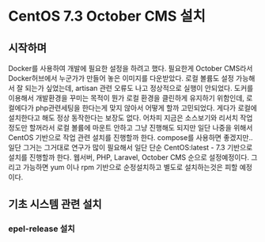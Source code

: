 CentOS 7.3 October CMS 설치
=========================

시작하며
--------
Docker를 사용하여 개발에 필요한 설정을 하려고 했다.
필요한게 October CMS라서 Docker허브에서 누군가가 만들어 놓은 이미지를 다운받았다.
로컬 볼륨도 설정 가능해서 잘 되는가 싶었는데, artisan 관련 오류도 나고 정상적으로 실행이 안되었다.
도커를 이용해서 개발환경을 꾸미는 목적이 뭔가 로컬 환경을 클린하게 유지하기 위함인데, 로컬에다가 php관련세팅을 한다는게 맞지 않아서 어떻게 할까 고민되었다.
게다가 로컬에 설치한다고 해도 정상 동작한다는 보장도 없다.
어차피 지금은 소스보기와 리서치 작업 정도만 할꺼라서 로컬 볼륨에 마운트 안하고 그냥 진행해도 되지만 일단 나중을 위해서 CentOS 기반으로 작업 관련 설치를 진행할까 한다.
compose를 사용하면 좋겠지만.. 일단 그거는 그거대로 연구가 많이 필요해서 일단 단순 CentOS:latest - 7.3 기반으로 설치를 진행할까 한다.
웹서버, PHP, Laravel, October CMS 순으로 설정예정이다.
그리고 가능하면 yum 이나 rpm 기반으로 순정설치하고 별도로 설치하는것은 피할 예정이다.

기초 시스템 관련 설치
------------
### epel-release 설치
